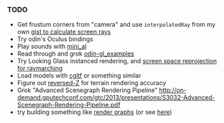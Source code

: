 ### TODO

- Get frustum corners from "camera" and use `interpolatedRay` from my own [gist to calculate screen rays](https://gist.github.com/kevinw/80593a34b7211d99d251d266e957fe87)
- Try odin's Oculus bindings
- Play sounds with [mini_al](https://github.com/dr-soft/mini_al)
- Read through and grok [odin-gl_examples](https://github.com/vassvik/odin-gl_examples)
- Try Looking Glass instanced rendering, and [screen space reprojection for raymarching](https://github.com/HamtaroDeluxe/RMVR)
- Load models with [cgltf](https://github.com/jkuhlmann/cgltf) or something similar
- Figure out [reversed-Z](https://nlguillemot.wordpress.com/2016/12/07/reversed-z-in-opengl/) for terrain rendering accuracy
- Grok "Advanced Scenegraph Rendering Pipeline" http://on-demand.gputechconf.com/gtc/2013/presentations/S3032-Advanced-Scenegraph-Rendering-Pipeline.pdf
- try building something like [render graphs](http://themaister.net/blog/2017/08/15/render-graphs-and-vulkan-a-deep-dive/) (or see [here](https://ourmachinery.com/post/high-level-rendering-using-render-graphs/))



